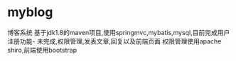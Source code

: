 # myblog
博客系统
基于jdk1.8的maven项目,使用springmvc,mybatis,mysql,目前完成用户注册功能-
未完成,权限管理,发表文章,回复以及前端页面
权限管理使用apache shiro,前端使用bootstrap
